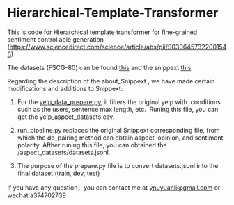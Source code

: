 # Hierarchical-Template-Transformer

This is code for Hierarchical template transformer for fine-grained sentiment controllable generation (https://www.sciencedirect.com/science/article/abs/pii/S0306457322001546)

The datasets (FSCG-80) can be found [this](https://drive.google.com/drive/folders/1lXZLdfkb8hskR5nI9Tqu1uhXC8N1JvbU) and the snippext [this](https://github.com/rit-git/Snippext_public)

Regarding the description of the about_Snippext , we have made certain modifications and additions to Snippext:

1. For the [yelp_data_prepare.py](https://github.com/YuanLi95/Hierarchical_Template_Transformer/tree/main/About_Snippext/yelp_data), it filters the original yelp with  conditions such as the users, sentence max length, etc.  Runing this file, you can get the yelp_aspect_datasets.csv.

2. run_pipeline.py replaces the original Snippext corresponding file, from which the do_pairing method can obtain aspect, opinion, and sentiment polarity. Afther runing this file, you can obtained the /aspect_datasets/datasets.jsonl.

3. The purpose of the prepare.py file is to convert datasets.jsonl into the final dataset (train, dev, test)

If you have any question，you can contact me at ynuyuanli@gmail.com or wechat:a374702739

